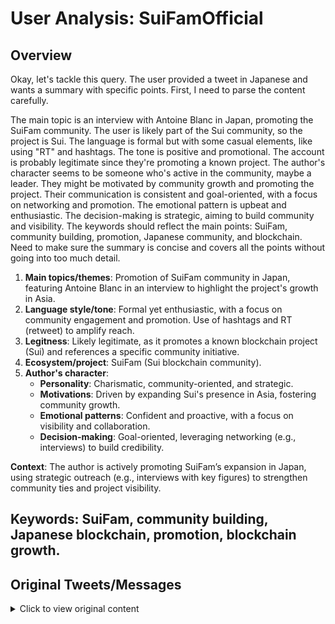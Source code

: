 # User Analysis: SuiFamOfficial

## Overview

<think>
Okay, let's tackle this query. The user provided a tweet in Japanese and wants a summary with specific points. First, I need to parse the content carefully.

The main topic is an interview with Antoine Blanc in Japan, promoting the SuiFam community. The user is likely part of the Sui community, so the project is Sui. The language is formal but with some casual elements, like using "RT" and hashtags. The tone is positive and promotional. The account is probably legitimate since they're promoting a known project. The author's character seems to be someone who's active in the community, maybe a leader. They might be motivated by community growth and promoting the project. Their communication is consistent and goal-oriented, with a focus on networking and promotion. The emotional pattern is upbeat and enthusiastic. The decision-making is strategic, aiming to build community and visibility. The keywords should reflect the main points: SuiFam, community building, promotion, Japanese community, and blockchain. Need to make sure the summary is concise and covers all the points without going into too much detail.
</think>

1. **Main topics/themes**: Promotion of SuiFam community in Japan, featuring Antoine Blanc in an interview to highlight the project's growth in Asia.  
2. **Language style/tone**: Formal yet enthusiastic, with a focus on community engagement and promotion. Use of hashtags and RT (retweet) to amplify reach.  
3. **Legitness**: Likely legitimate, as it promotes a known blockchain project (Sui) and references a specific community initiative.  
4. **Ecosystem/project**: SuiFam (Sui blockchain community).  
5. **Author's character**:  
   - **Personality**: Charismatic, community-oriented, and strategic.  
   - **Motivations**: Driven by expanding Sui's presence in Asia, fostering community growth.  
   - **Emotional patterns**: Confident and proactive, with a focus on visibility and collaboration.  
   - **Decision-making**: Goal-oriented, leveraging networking (e.g., interviews) to build credibility.  

**Context**: The author is actively promoting SuiFam’s expansion in Japan, using strategic outreach (e.g., interviews with key figures) to strengthen community ties and project visibility.  

**Keywords**: SuiFam, community building, Japanese blockchain, promotion, blockchain growth.
---
## Original Tweets/Messages

<details>
<summary>Click to view original content</summary>

| Type | Content |
|------|---------|
| messages | RT @_smcosmonaut: 日本で @AntoineBlanc と即興インタビュー動画撮ったよ！アジアのコミュニティリーダーとしてSui日本コミュニティに紹介したかった！@SuiFamOfficial をフォローしてね！ https://t.co/hQt2zKWucu |

</details>
